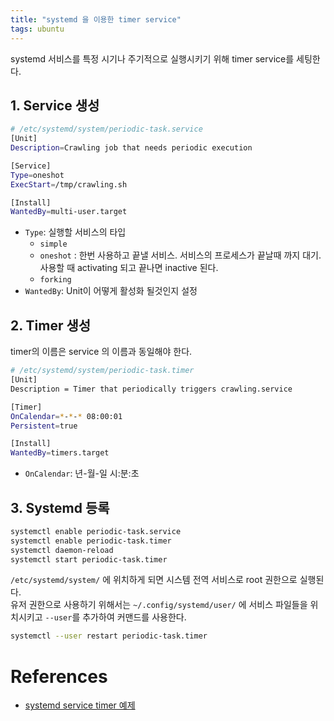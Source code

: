 ```yaml
---
title: "systemd 을 이용한 timer service"
tags: ubuntu 
---
```


systemd 서비스를 특정 시기나 주기적으로 실행시키기 위해 timer service를 세팅한다. 

<!--more-->

## 1. Service 생성

```sh
# /etc/systemd/system/periodic-task.service
[Unit]
Description=Crawling job that needs periodic execution

[Service]
Type=oneshot
ExecStart=/tmp/crawling.sh

[Install]
WantedBy=multi-user.target
```

- `Type`: 실행할 서비스의 타입
  - `simple`
  - `oneshot` : 한번 사용하고 끝낼 서비스. 서비스의 프로세스가 끝날때 까지 대기. 사용할 때 activating 되고 끝나면 inactive 된다.
  - `forking`
- `WantedBy`: Unit이 어떻게 활성화 될것인지 설정

## 2. Timer 생성

timer의 이름은 service 의 이름과 동일해야 한다.

```sh
# /etc/systemd/system/periodic-task.timer
[Unit]
Description = Timer that periodically triggers crawling.service

[Timer]
OnCalendar=*-*-* 08:00:01
Persistent=true

[Install]
WantedBy=timers.target
```

- `OnCalendar`: 년-월-일 시:분:초

## 3. Systemd 등록

```sh
systemctl enable periodic-task.service
systemctl enable periodic-task.timer
systemctl daemon-reload
systemctl start periodic-task.timer
```

`/etc/systemd/system/` 에 위치하게 되면 시스템 전역 서비스로 root 권한으로 실행된다.   
유저 권한으로 사용하기 위해서는 `~/.config/systemd/user/` 에 서비스 파일들을 위치시키고 `--user`를 추가하여 커맨드를 사용한다.

```sh
systemctl --user restart periodic-task.timer
```

# References

- [systemd service timer 예제](https://twpower.github.io/213-systemd-timer-example)
